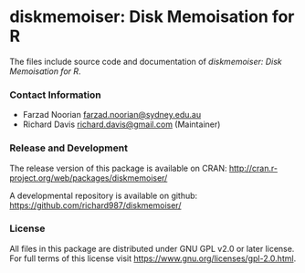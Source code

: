 diskmemoiser: Disk Memoisation for R
=====================================
The files include source code and documentation of *diskmemoiser: Disk Memoisation for R*.

### Contact Information
 * Farzad Noorian <farzad.noorian@sydney.edu.au> 
 * Richard Davis <richard.davis@gmail.com> (Maintainer)

### Release and Development

The release version of this package is available on CRAN: <http://cran.r-project.org/web/packages/diskmemoiser/>

A developmental repository is available on github: <https://github.com/richard987/diskmemoiser/>

### License
All files in this package are distributed under GNU GPL v2.0 or later license. 
For full terms of this license visit <https://www.gnu.org/licenses/gpl-2.0.html>.
